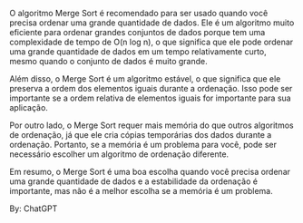 O algoritmo Merge Sort é recomendado para ser usado quando você precisa ordenar uma grande quantidade de dados. Ele é um algoritmo muito eficiente para ordenar grandes conjuntos de dados porque tem uma complexidade de tempo de O(n log n), o que significa que ele pode ordenar uma grande quantidade de dados em um tempo relativamente curto, mesmo quando o conjunto de dados é muito grande.

Além disso, o Merge Sort é um algoritmo estável, o que significa que ele preserva a ordem dos elementos iguais durante a ordenação. Isso pode ser importante se a ordem relativa de elementos iguais for importante para sua aplicação.

Por outro lado, o Merge Sort requer mais memória do que outros algoritmos de ordenação, já que ele cria cópias temporárias dos dados durante a ordenação. Portanto, se a memória é um problema para você, pode ser necessário escolher um algoritmo de ordenação diferente.

Em resumo, o Merge Sort é uma boa escolha quando você precisa ordenar uma grande quantidade de dados e a estabilidade da ordenação é importante, mas não é a melhor escolha se a memória é um problema.

By: ChatGPT

